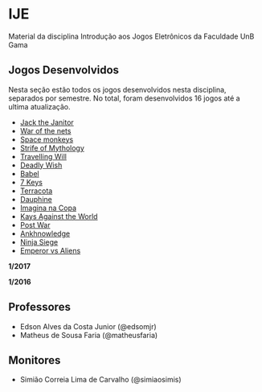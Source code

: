 # IJE

Material da disciplina Introdução aos Jogos Eletrônicos da Faculdade UnB Gama

## Jogos Desenvolvidos

Nesta seção estão todos os jogos desenvolvidos nesta disciplina, separados por
semestre. No total, foram desenvolvidos 16 jogos até a ultima atualização.

* [Jack the Janitor](https://github.com/fgagamedev/Jack-The-Janitor)
* [War of the nets](https://github.com/fgagamedev/War-of-the-Nets)
* [Space monkeys](https://github.com/fgagamedev/Space-Monkey)
* [Strife of Mythology](https://github.com/fgagamedev/Strife-of-Mythology)
* [Travelling Will](https://github.com/fgagamedev/Traveling-Will)
* [Deadly Wish](https://github.com/fgagamedev/Deadly-Wish)
* [Babel](https://github.com/fgagamedev/Babel)
* [7 Keys](https://github.com/fgagamedev/7-Keys)
* [Terracota](https://github.com/fgagamedev/Terracota)
* [Dauphine](https://github.com/fgagamedev/Dauphine)
* [Imagina na Copa](https://github.com/fgagamedev/Imagina-na-Copa)
* [Kays Against the World](https://github.com/fgagamedev/Kays-Against-the-World)
* [Post War](https://github.com/fgagamedev/Post-War)
* [Ankhnowledge](https://github.com/fgagamedev/Ankhnowledge)
* [Ninja Siege](https://github.com/fgagamedev/Ninja-Siege)
* [Emperor vs Aliens](https://github.com/fgagamedev/Emperor-vs-Aliens)

**1/2017**

**1/2016**

## Professores
- Edson Alves da Costa Junior (@edsomjr)
- Matheus de Sousa Faria (@matheusfaria)

## Monitores
- Simião Correia Lima de Carvalho (@simiaosimis)
